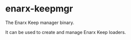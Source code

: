 # enarx-keepmgr
The Enarx Keep manager binary.

It can be used to create and manage Enarx Keep loaders.
